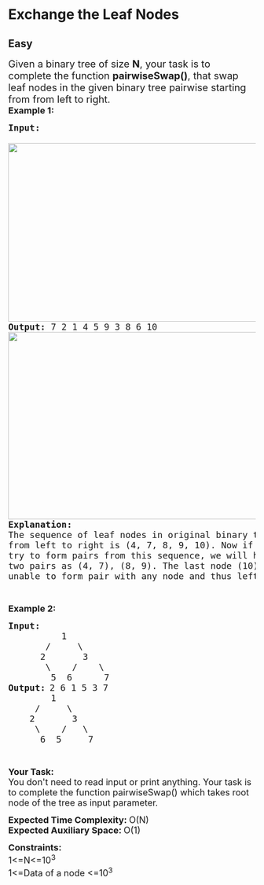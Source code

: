 # Exchange the Leaf Nodes
## Easy 
<div class="problem-statement">
                <p></p><p><span style="font-size:20px">Given a binary tree of size <strong>N</strong>, your task is to complete the function <strong>pairwiseSwap()</strong>, that&nbsp;swap leaf nodes in the given binary tree pairwise starting from from left to right.</span><br>
<strong><span style="font-size:18px">Example 1:</span></strong></p>

<pre><span style="font-size:18px"><strong>Input:</strong> 

<img alt="" src="https://contribute.geeksforgeeks.org/wp-content/uploads/swap1.png" style="height:363px; width:583px" class="img-responsive">
<strong>Output:</strong> 7 2 1 4 5 9 3 8 6 10&nbsp;
<img alt="" src="https://contribute.geeksforgeeks.org/wp-content/uploads/swap2.png" style="height:381px; width:602px" class="img-responsive">
<strong>Explanation:</strong>
The sequence of leaf nodes in original binary tree
from left to right is (4, 7, 8, 9, 10). Now if we 
try to form pairs from this sequence, we will have 
two pairs as (4, 7), (8, 9). The last node (10) is 
unable to form pair with any node and thus left unswapped</span></pre>

<p>&nbsp;</p>

<p><span style="font-size:18px"><strong>Example 2:</strong></span></p>

<pre><span style="font-size:18px"><strong>Input: </strong>
          1
       /     \
      2       3
       \    /    \
        5  6      7</span>
<span style="font-size:18px"><strong>Output:</strong></span> <span style="font-size:18px">2 6 1 5 3 7</span>
<span style="font-size:18px">        1
     /     \
    2       3
     \    /   \
      6  5     7</span></pre>

<p>&nbsp;</p>

<p><span style="font-size:18px"><strong>Your Task:</strong><br>
You don't need to read input or print anything. Your task is to complete the function pairwiseSwap() which takes root node of the tree as input parameter. </span></p>

<p><span style="font-size:18px"><strong>Expected Time Complexity: </strong>O(N)<br>
<strong>Expected Auxiliary Space: </strong>O(1)</span></p>

<p><span style="font-size:18px"><strong>Constraints:</strong><br>
1&lt;=N&lt;=10<sup>3</sup><br>
1&lt;=Data of a node &lt;=10<sup>3</sup></span></p>
 <p></p>
            </div>